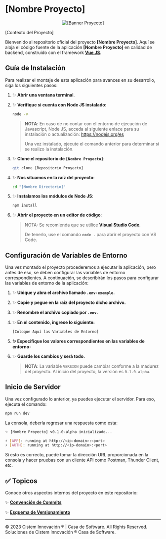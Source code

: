 # **[Nombre Proyecto]**

<div align="center">
    <img src="" alt="[Banner Proyecto]" />
</div>

[Contexto del Proyecto] 

Bienvenido al repositorio oficial del proyecto **[Nombre Proyecto]**. Aquí se aloja el código fuente de la aplicación **[Nombre Proyecto]** en calidad de backend, construido con el framework **[Vue JS](https://vuejs.org/guide/quick-start.html)**.

## **Guía de Instalación**

Para realizar el montaje de esta aplicación para avances en su desarrollo, siga los siguientes pasos:

1. ✨ **Abrir una ventana terminal**.

2. ✨ **Verifique si cuenta con Node JS instalado:**

    ```sh
    node -v
    ```

    > **NOTA**: En caso de no contar con el entorno de ejecución de Javascript, Node JS, acceda al siguiente enlace para su instalación o actualización:
    > https://nodejs.org/es
    > 
    > Una vez instalado, ejecute el comando anterior para determinar si se realizo la instalación.


3. ✨ **Clone el repositorio de `[Nombre Proyecto]`**:

    ```sh
    git clone [Repositorio Proyecto]
    ```

4. ✨ **Nos situamos en la raíz del proyecto**:

    ```sh
    cd "[Nombre Directorio]"
    ```

5. ✨ **Instalamos los módulos de Node JS**:

    ```sh
    npm install
    ```

6. ✨ **Abrir el proyecto en un editor de código**:

    > NOTA: Se recomienda que se utilice **[Visual Studio Code](https://code.visualstudio.com/download)**. 
    >
    > De tenerlo, use el comando **`code .`** para abrir el proyecto con VS Code.

## **Configuración de Variables de Entorno**

Una vez montado el proyecto procederemos a ejecutar la aplicación, pero antes de eso, se deben configurar las variables de entorno correspondientes. A continuación, se describirán los pasos para configurar las variables de entorno de la aplicación:

1. ✨ **Ubique y abra el archivo llamado `.env-example`.**

2. ✨ **Copie y pegue en la raíz del proyecto dicho archivo.**

3. ✨ **Renombre el archivo copiado por `.env`.**

4. ✨ **En el contenido, ingrese lo siguiente:** 

    ```sh
    [Coloque Aquí las Variables de Entorno]
    ```

5. **✨ Especifique los valores correspondientes en las variables de entorno**-

6. ✨ **Guarde los cambios y será todo.**

    > **NOTA**: La variable `VERSION` puede cambiar conforme a la madurez del proyecto. Al inicio del proyecto, la versión es `0.1.0-alpha`.

## **Inicio de Servidor**

Una vez configurado lo anterior, ya puedes ejecutar el servidor. Para eso, ejecuta el comando:

```sh
npm run dev
```

La consola, debería regresar una respuesta como esta:

```sh
✨ [Nombre Proyecto] v0.1.0-alpha inicializado...

⚡ [APP]: running at http://<ip-domain>:<port>
⚡ [AUTH]: running at http://<ip-domain>:<port>
```

Si esto es correcto, puede tomar la dirección URL proporcionada en la consola y hacer pruebas con un cliente API como Postman, Thunder Client, etc.

## ✅ **Topicos**

Conoce otros aspectos internos del proyecto en este repositorio:

✨ **[Convención de Commits](./CONVENTIONAL_COMMITS.md)**

✨ **[Esquema de Versionamiento](./VERSIONING_SCHEME.md)**

---
© 2023 Cistem Innovación ® | Casa de Software. All Rights Reserved. Soluciones de Cistem Innovación ® Casa de Software.